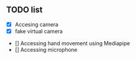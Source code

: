 ## TODO list

- [x] Accesing camera
- [x] fake virtual camera
- [] Accessing hand movement using Mediapipe
- [] Accessing microphone